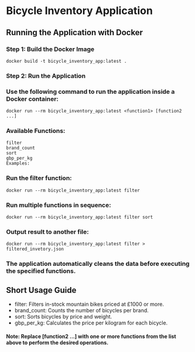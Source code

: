 # Bicycle Inventory Application
## Running the Application with Docker
### Step 1: Build the Docker Image

```docker build -t bicycle_inventory_app:latest .```

### Step 2: Run the Application

### Use the following command to run the application inside a Docker container:

```docker run --rm bicycle_inventory_app:latest <function1> [function2 ...]```

### Available Functions:
```
filter
brand_count
sort
gbp_per_kg
Examples: 
```
### Run the filter function:

```docker run --rm bicycle_inventory_app:latest filter```
### Run multiple functions in sequence:

```docker run --rm bicycle_inventory_app:latest filter sort```

### Output result to another file:

```docker run --rm bicycle_inventory_app:latest filter > filtered_invetory.json```
### The application automatically cleans the data before executing the specified functions.

## Short Usage Guide
- filter: Filters in-stock mountain bikes priced at £1000 or more.
- brand_count: Counts the number of bicycles per brand.
- sort: Sorts bicycles by price and weight.
- gbp_per_kg: Calculates the price per kilogram for each bicycle.
  
#### Note: Replace <function1> [function2 ...] with one or more functions from the list above to perform the desired operations.
